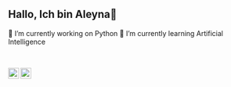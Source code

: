 ## Hallo, Ich bin Aleyna👋

🔭 I’m currently working on Python 
🌱 I’m currently learning Artificial Intelligence

<br />


[<img width="22" src="https://unpkg.com/simple-icons@v6/icons/gmail.svg" align="left" />][gmail] 
[<img width="22" src="https://unpkg.com/simple-icons@v6/icons/linkedin.svg" align="left" />][linkedin]


[linkedin]: https://www.linkedin.com/in/aleynacihangir
[gmail]: aleynaacihangir@gmail.com

